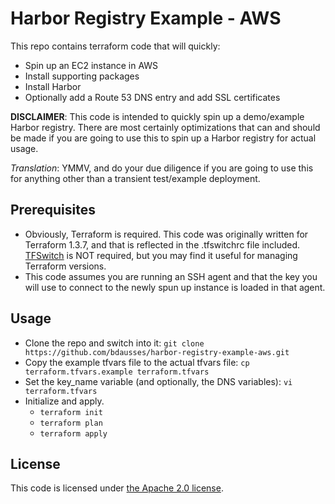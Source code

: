 
# Harbor Registry Example - AWS
This repo contains terraform code that will quickly:
- Spin up an EC2 instance in AWS
- Install supporting packages
- Install Harbor
- Optionally add a Route 53 DNS entry and add SSL certificates

**DISCLAIMER**:  This code is intended to quickly spin up a demo/example Harbor registry.  There are most certainly optimizations that can and should be made if you are going to use this to spin up a Harbor registry for actual usage.

*Translation*:  YMMV, and do your due diligence if you are going to use this for anything other than a transient test/example deployment.

## Prerequisites
- Obviously, Terraform is required.  This code was originally written for Terraform 1.3.7, and that is reflected in the .tfswitchrc file included.  [TFSwitch](https://tfswitch.warrensbox.com/) is NOT required, but you may find it useful for managing Terraform versions.
- This code assumes you are running an SSH agent and that the key you will use to connect to the newly spun up instance is loaded in that agent.

## Usage
- Clone the repo and switch into it:
`git clone https://github.com/bdausses/harbor-registry-example-aws.git`
- Copy the example tfvars file to the actual tfvars file:
`cp terraform.tfvars.example terraform.tfvars`
- Set the key_name variable (and optionally, the DNS variables):
`vi terraform.tfvars`
- Initialize and apply.
  - `terraform init`
  - `terraform plan`
  - `terraform apply`

## License
This code is licensed under [the Apache 2.0 license](https://www.apache.org/licenses/LICENSE-2.0).